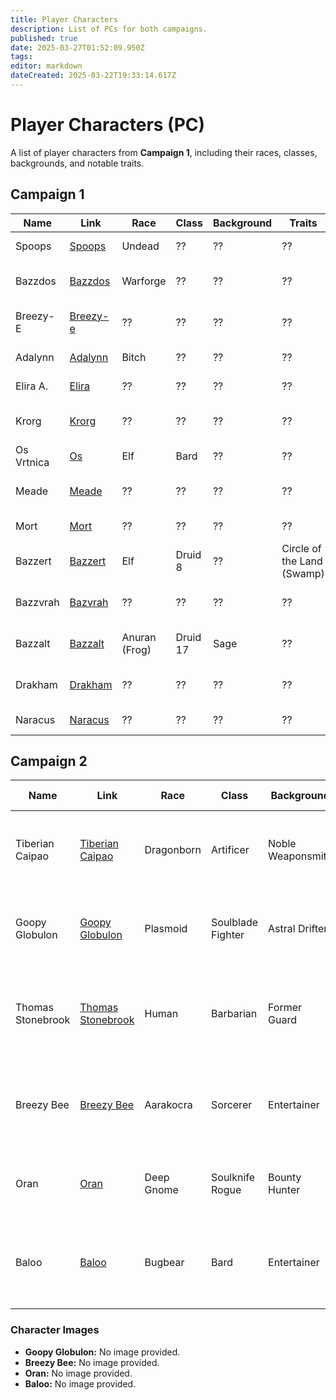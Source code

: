```yaml
---
title: Player Characters
description: List of PCs for both campaigns.
published: true
date: 2025-03-27T01:52:09.950Z
tags: 
editor: markdown
dateCreated: 2025-03-22T19:33:14.617Z
---
```


# Player Characters (PC)

A list of player characters from **Campaign 1**, including their races, classes, backgrounds, and notable traits.

## **Campaign 1**  

| Name        | Link                              | Race | Class | Background | Traits | Image |
|------------|----------------------------------|------|-------|------------|--------|-------|
| Spoops     | [Spoops](/characters/spoops)     | Undead   | ??    | ??         | ??     | ![Spoops](/characters/spoops.webp =x100) |
| Bazzdos    | [Bazzdos](/characters/bazzdos)   | Warforge   | ??    | ??         | ??     | ![Bazzdos](/characters/bazzdos.webp =x100) |
| Breezy-E   | [Breezy-e](/characters/breezy)   | ??   | ??    | ??         | ??     | ![Breezy-e](/characters/breezy/breezy.webp =x100) |
| Adalynn    | [Adalynn](/characters/adalynn)   | Bitch   | ??    | ??         | ??     | ![Adalynn](/characters/adalynn.webp =x100) |
| Elira A.   | [Elira](/characters/elira)       | ??   | ??    | ??         | ??     | ![Elira](/characters/elira/elira.webp =x100) |
| Krorg      | [Krorg](/characters/krorg)       | ??   | ??    | ??         | ??     | ![Krorg](/characters/krorg/krorg.png =x100) |
| Os Vrtnica | [Os](/characters/os)             | Elf   | Bard    | ??         | ??     | ![Os](/characters/os.webp =x100) |
| Meade      | [Meade](/characters/meade)       | ??   | ??    | ??         | ??     | ![Meade](/characters/other/meade.webp =x100) |
| Mort       | [Mort](/characters/mort)         | ??   | ??    | ??         | ??     | ![Mort](/characters/mort/m.webp =x100) |
| Bazzert    | [Bazzert](/characters/bazzert)   | Elf   | Druid 8    | ??         | Circle of the  Land (Swamp)     | ![Bazzert](/characters/bazzert/bazzert.webp =x100) |
| Bazzvrah   | [Bazvrah](/characters/Bazvrah) | ??   | ??    | ??         | ??     | ![bazvrah.webp](/characters/bazzert/bazvrah.webp =x100) |
| Bazzalt    | [Bazzalt](/characters/bazzalt)   | Anuran (Frog)   | Druid 17    | Sage         | ??     | ![bazzalt.webp](/characters/bazzert/bazzalt.webp =x100) |
| Drakham    | [Drakham](/characters/drakham)   | ??   | ??    | ??         | ??     | ![Drakham](/characters/drakham.webp =x100) |
| Naracus    | [Naracus](/characters/naracus)   | ??   | ??    | ??         | ??     | ![Naracus](/characters/naracus.webp =x100) |

## **Campaign 2**  


| Name              | Link                                       | Race       | Class             | Background       | Notable Traits                                      |  
|-------------------|--------------------------------------------|------------|-------------------|------------------|---------------------------------------------------|  
| Tiberian Caipao   | [Tiberian Caipao](/characters/tiberian-caipao) | Dragonborn | Artificer         | Noble Weaponsmith | Ambitious, resourceful, haunted by his past, gambling addiction. |  
| Goopy Globulon    | [Goopy Globulon](/characters/goopy-globulon) | Plasmoid   | Soulblade Fighter | Astral Drifter   | Eccentric, enigmatic, haunted by visions of the future, dark past. |  
| Thomas Stonebrook | [Thomas Stonebrook](/characters/thomas-stonebrook) | Human      | Barbarian         | Former Guard     | Loyal, duty-bound, struggling with inadequacy, gambling addiction. |  
| Breezy Bee        | [Breezy Bee](/characters/breezy-bee)        | Aarakocra  | Sorcerer          | Entertainer      | Carefree, ambitious, gambling addiction, untapped magical potential. |  
| Oran              | [Oran](/characters/oran)                  | Deep Gnome | Soulknife Rogue   | Bounty Hunter    | Cautious, resourceful, driven by debt, mysterious. |  
| Baloo             | [Baloo](/characters/baloo)                | Bugbear    | Bard              | Entertainer      | Humorous, resilient, determined to change perceptions, gambling addiction. |  

### **Character Images**  
- **Goopy Globulon:** No image provided.  
- **Breezy Bee:** No image provided.  
- **Oran:** No image provided.  
- **Baloo:** No image provided.
